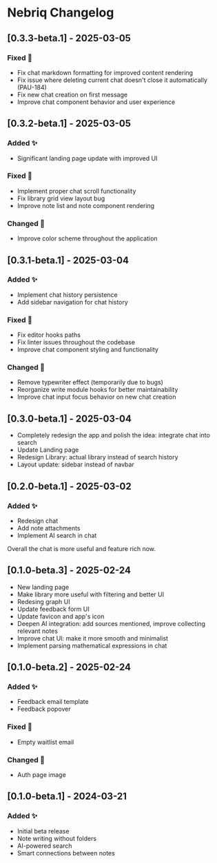 # Nebriq Changelog

## [0.3.3-beta.1] - 2025-03-05

### Fixed 🐛

- Fix chat markdown formatting for improved content rendering
- Fix issue where deleting current chat doesn't close it automatically (PAU-184)
- Fix new chat creation on first message
- Improve chat component behavior and user experience

## [0.3.2-beta.1] - 2025-03-05

### Added ✨

- Significant landing page update with improved UI

### Fixed 🐛

- Implement proper chat scroll functionality
- Fix library grid view layout bug
- Improve note list and note component rendering

### Changed 🔄

- Improve color scheme throughout the application

## [0.3.1-beta.1] - 2025-03-04

### Added ✨

- Implement chat history persistence
- Add sidebar navigation for chat history

### Fixed 🐛

- Fix editor hooks paths
- Fix linter issues throughout the codebase
- Improve chat component styling and functionality

### Changed 🔄

- Remove typewriter effect (temporarily due to bugs)
- Reorganize write module hooks for better maintainability
- Improve chat input focus behavior on new chat creation

## [0.3.0-beta.1] - 2025-03-04

- Completely redesign the app and polish the idea: integrate chat into search
- Update Landing page
- Redesign Library: actual library instead of search history
- Layout update: sidebar instead of navbar

## [0.2.0-beta.1] - 2025-03-02

### Added ✨

- Redesign chat
- Add note attachments
- Implement AI search in chat

Overall the chat is more useful and feature rich now.

## [0.1.0-beta.3] - 2025-02-24

- New landing page
- Make library more useful with filtering and better UI
- Redesing graph UI
- Update feedback form UI
- Update favicon and app's icon
- Deepen AI integration: add sources mentioned, improve collecting relevant notes
- Improve chat UI: make it more smooth and minimalist
- Implement parsing mathematical expressions in chat

## [0.1.0-beta.2] - 2025-02-24

### Added ✨

- Feedback email template
- Feedback popover

### Fixed 🐛

- Empty waitlist email

### Changed 🔄

- Auth page image

## [0.1.0-beta.1] - 2024-03-21

### Added ✨

- Initial beta release
- Note writing without folders
- AI-powered search
- Smart connections between notes
